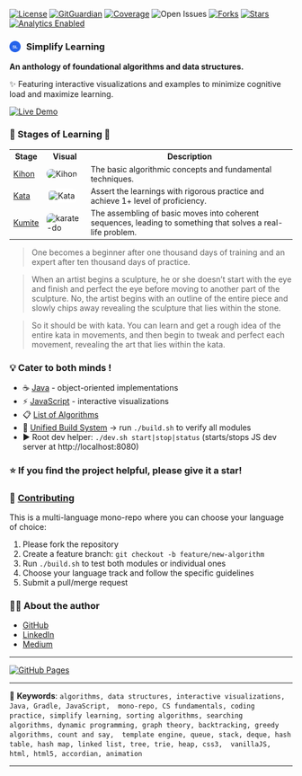 [![License](https://img.shields.io/badge/License-MIT-darkgreen.svg)](./LICENSE)
[![GitGuardian](https://img.shields.io/badge/GitGuardian-Protected-darkgreen.svg?logo=gitguardian)](https://www.gitguardian.com/)
[![Coverage](https://img.shields.io/badge/Coverage-95%25-darkgreen.svg)](https://coveralls.io/github/sachinlala/SimplifyLearning?branch=master)
![Open Issues](https://img.shields.io/github/issues/sachinlala/SimplifyLearning?label=Issues&color=006400&style=flat)
[![Forks](https://img.shields.io/github/forks/sachinlala/SimplifyLearning.svg?color=darkgreen)](https://github.com/sachinlala/SimplifyLearning/network/members)
[![Stars](https://img.shields.io/github/stars/sachinlala/SimplifyLearning.svg)](https://github.com/sachinlala/SimplifyLearning/stargazers)
<a href="https://sachinlala.goatcounter.com" target="_blank" rel="noopener noreferrer"><img src="https://img.shields.io/badge/Analytics-Enabled-4A90E2?style=flat" alt="Analytics Enabled"/></a>

### <img src="https://raw.githubusercontent.com/sachinlala/SimplifyLearning/master/algorithms-js/assets/images/sl-logo.svg" width="20" height="20" alt="SL" style="vertical-align: sub; margin-right: 6px;"> Simplify Learning

**An anthology of foundational algorithms and data structures.**

✨ Featuring interactive visualizations and examples to minimize cognitive load and maximize learning.

<a href="https://sachinlala.github.io/SimplifyLearning/algorithms/" target="_blank" rel="noopener noreferrer"><img src="https://img.shields.io/badge/Live%20Demo-4A90E2?style=for-the-badge" alt="Live Demo"/></a>

### 🌱 Stages of Learning 🌿

<table>
<tr>
<th>Stage</th>
<th>Visual</th>
<th>Description</th>
</tr>
<tr>
<td><a href="https://en.wikipedia.org/wiki/Kihon">Kihon</a></td>
<td><img src="https://raw.githubusercontent.com/sachinlala/SimplifyLearning/master/images/kihon.gif" alt="Kihon" width="150" style="background-color: transparent; border-radius: 8px;"></td>
<td>The basic algorithmic concepts and fundamental techniques.</td>
</tr>
<tr>
<td><a href="https://en.wikipedia.org/wiki/Kata">Kata</a></td>
<td><img src="https://raw.githubusercontent.com/sachinlala/SimplifyLearning/master/images/kata.gif" alt="Kata" width="150" style="background-color: white; border-radius: 8px; padding: 4px;"></td>
<td>Assert the learnings with rigorous practice and achieve 1+ level of proficiency.</td>
</tr>
<tr>
<td><a href="https://en.wikipedia.org/wiki/Kumite">Kumite</a></td>
<td><img src="https://raw.githubusercontent.com/sachinlala/SimplifyLearning/master/images/karate-do.jpg" alt="karate-do" width="150" style="background-color: transparent; border-radius: 8px;"></td>
<td>The assembling of basic moves into coherent sequences, leading to something that solves a real-life problem.</td>
</tr>
</table>

> One becomes a beginner after one thousand days of training and an expert after ten thousand days of practice.

> When an artist begins a sculpture, he or she doesn’t start with the eye and finish and perfect the eye before moving to another part of the sculpture. No, the artist begins with an outline of the entire piece and slowly chips away revealing the sculpture that lies within the stone.

> So it should be with kata. You can learn and get a rough idea of the entire kata in movements, and then begin to tweak and perfect each movement, revealing the art that lies within the kata.

### 💡 Cater to both minds !
* ☕ [Java](./algorithms-java/README.md) - object-oriented implementations
* ⚡ [JavaScript](./algorithms-js/README.md) - interactive visualizations
* 📋 [List of Algorithms](./algorithms-java/ALGORITHMS.md)
* 🔧 [Unified Build System](./IDE-Setup.md) → run `./build.sh` to verify all modules
* ▶️ Root dev helper: `./dev.sh start|stop|status` (starts/stops JS dev server at http://localhost:8080)

### ⭐ **If you find the project helpful, please give it a star!**

### 🤝 [Contributing](./CONTRIBUTING.md)

This is a multi-language mono-repo where you can choose your language of choice:
1. Please fork the repository
2. Create a feature branch: `git checkout -b feature/new-algorithm`  
3. Run `./build.sh` to test both modules or individual ones
4. Choose your language track and follow the specific guidelines
5. Submit a pull/merge request

### 👨‍💻 About the author 
- [GitHub](https://github.com/sachinlala)
- [LinkedIn](https://www.linkedin.com/in/sachinlala/)
- [Medium](https://medium.com/@sachin.lala)

-------

<a href="https://sachinlala.github.io/SimplifyLearning/" target="_blank" rel="noopener noreferrer"><img src="https://img.shields.io/badge/GitHub%20Pages-Live-blue?style=for-the-badge&logo=github" alt="GitHub Pages"/></a>

-------

📢 **Keywords**: `algorithms, data structures, interactive visualizations, Java, Gradle, JavaScript, 
mono-repo, CS fundamentals, coding practice, simplify learning, sorting algorithms, searching 
algorithms, dynamic programming, graph theory, backtracking, greedy algorithms, count and say, 
template engine, queue, stack, deque, hash table, hash map, linked list, tree, trie, heap, css3, 
vanillaJS, html, html5, accordian, animation`

-------

